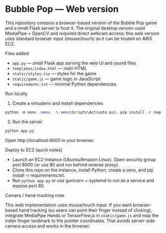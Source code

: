 Bubble Pop — Web version
=========================

This repository contains a browser-based version of the Bubble Pop game and a small Flask server to host it. The original desktop version used MediaPipe + OpenCV and required direct webcam access; this web version uses standard browser input (mouse/touch) so it can be hosted on AWS EC2.

Files added
- `app.py` — small Flask app serving the web UI and sound files
- `templates/index.html` — main HTML
- `static/styles.css` — styles for the game
- `static/game.js` — game logic in JavaScript
- `requirements.txt` — minimal Python dependencies

Run locally

1. Create a virtualenv and install dependencies

```powershell
python -m venv .venv; .\.venv\Scripts\Activate.ps1; pip install -r requirements.txt
```

2. Run the server

```powershell
python app.py
```

Open http://localhost:8000 in your browser.

Deploy to EC2 (quick notes)

- Launch an EC2 instance (Ubuntu/Amazon Linux). Open security group port 8000 (or use 80 and run behind reverse proxy).
- Clone this repo on the instance, install Python, create a venv, and pip install -r requirements.txt.
- Run `python app.py` or use gunicorn + systemd to run as a service and expose port 80.

Camera / hand-tracking note

This web implementation uses mouse/touch input. If you want browser-based hand tracking (so users can point their finger instead of clicking), integrate MediaPipe Hands or TensorFlow.js in `static/game.js` and map the index-finger landmark to the pointer coordinates. That avoids server-side camera access and works in the browser.
